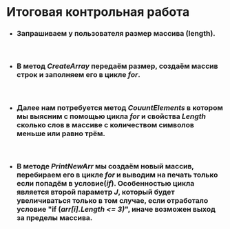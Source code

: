 # Итоговая контрольная работа #

+ ###  Запрашиваем у пользователя размер  массива (**length**).

<br>

+ ###  В метод __*CreateArray*__  передаём размер, создаём массив строк и заполняем его в цикле __*for*__.

<br>

+ ###  Далее нам потребуется метод __*CouuntElements*__ в котором мы выясним с помощью цикла __*for*__ и свойства __*Length*__ сколько слов в массиве с количеством символов меньше или равно трём.

<br>

+ ### В методе __*PrintNewArr*__ мы создаём новый массив, перебираем его в цикле __*for*__ и выводим на печать только если попадём в условие(__*if*__). Особенностью цикла является второй параметр __*J*__, который будет увеличиваться только в том случае, если отработало условие "__if (*arr[i].Length <= 3)*__", иначе возможен выход за пределы массива.
